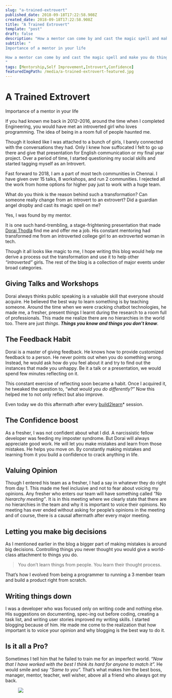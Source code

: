 ```yaml
---
slug: "a-trained-extrovert"
published_date: 2018-09-18T17:22:58.908Z
created_date: 2018-09-18T17:22:58.908Z
title: "A Trained Extrovert"
template: "post"
draft: false
description: "How a mentor can come by and cast the magic spell and make you do things you never thought you had in you."
subtitle: "
Importance of a mentor in your life

How a mentor can come by and cast the magic spell and make you do things you never thought you had in you.
"
tags: [Mentorship,Self Improvement,Introvert,Confidence]
featuredImgPath: /media/a-trained-extrovert-featured.jpg
---
```

# A Trained Extrovert

Importance of a mentor in your life

If you had known me back in 2012–2016, around the time when I completed Engineering, you would have met an introverted girl who loves programming. The idea of being in a room full of people haunted me.

Though it looked like I was attached to a bunch of girls, I barely connected with the conversations they had. Only I knew how suffocated I felt to go up there and give that presentation for English communication or my final year project. Over a period of time, I started questioning my social skills and started tagging myself as an Introvert.

Fast forward to 2018, I am a part of most tech communities in Chennai. I have given over 15 talks, 8 workshops, and run 2 communities. I rejected all the work from home options for higher pay just to work with a huge team.

What do you think is the reason behind such a transformation? Can someone really change from an introvert to an extrovert? Did a guardian angel dropby and cast its magic spell on me?

Yes, I was found by my mentor.

It is one such hand-trembling, a stage-frightening presentation that made [Dorai Thodla](https://medium.com/@dorait) find me and offer me a job. His constant mentoring had transformed me from an introverted college girl to an extroverted woman in tech.

Though it all looks like magic to me, I hope writing this blog would help me derive a process out the transformation and use it to help other _“introverted”_ girls. The rest of the blog is a collection of major events under broad categories.

## Giving Talks and Workshops

Dorai always thinks public speaking is a valuable skill that everyone should acquire. He believed the best way to learn something is by teaching someone. Around the time when we were cracking chatbot technologies, he made me, a fresher, present things I learnt during the research to a room full of professionals. This made me realize there are no hierarchies in the world too. There are just _things_. **_Things you know and things you don’t know_**.

## The Feedback Habit

Dorai is a master of giving feedback. He knows how to provide customized feedback to a person. He never points out when you do something wrong. Instead, he would ask how do you feel about it and try to find out the instances that made you unhappy. Be it a talk or a presentation, we would spend few minutes reflecting on it.

This constant exercise of reflecting soon became a habit. Once I acquired it, he tweaked the question to, _“what would you do differently?”_ Now this helped me to not only reflect but also improve.

Even today we do this aftermath after every [build2learn](http://build2learn.in)\* session.

## The Confidence boost

As a fresher, I was not confident about what I did. A narcissistic fellow developer was feeding my imposter syndrome. But Dorai will always appreciate good work. He will let you make mistakes and learn from those mistakes. He helps you move on. By constantly making mistakes and learning from it you build a confidence to crack anything in life.

## Valuing Opinion

Though I entered his team as a fresher, I had a say in whatever they do right from day 1. This made me feel inclusive and not to fear about voicing my opinions. Any fresher who enters our team will have something called _“No hierarchy meeting”_. It is in this meeting where we clearly state that there are no hierarchies in the team and why it is important to voice their opinions. No meeting has ever ended without asking for people’s opinions in the meeting and of course, there is a causal aftermath after every major meeting.

## Letting you make big decisions

As I mentioned earlier in the blog a bigger part of making mistakes is around big decisions. Controlling things you never thought you would give a world-class attachment to things you do.

> You don’t learn things from people. You learn their thought process.

That’s how I evolved from being a programmer to running a 3 member team and build a product right from scratch.

## Writing things down

I was a developer who was focused only on writing code and nothing else. His suggestions on documenting, spec-ing out before coding, creating a task list, and writing user stories improved my writing skills. I started blogging because of him. He made me come to the realization that how important is to voice your opinion and why blogging is the best way to do it.

## Is it all a Pro?

Sometimes I tell him that he failed to train me for an imperfect world. “_Now that I have worked with the best I think its hard for anyone to match it”._ He would smile and say _“Same to you”._ That’s what makes him the best boss, manager, mentor, teacher, well wisher, above all a friend who always got my back.

<figure>

![](/media/a-trained-extrovert-featured.jpg)

</figure>


